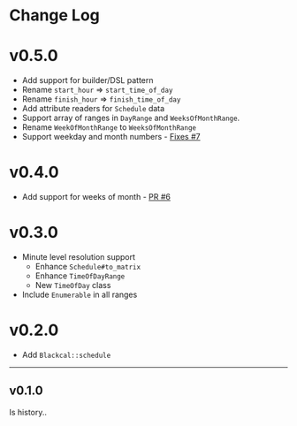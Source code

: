 # Change Log

# v0.5.0

* Add support for builder/DSL pattern
* Rename `start_hour` => `start_time_of_day`
* Rename `finish_hour` => `finish_time_of_day`
* Add attribute readers for `Schedule` data
* Support array of ranges in `DayRange` and `WeeksOfMonthRange`.
* Rename `WeekOfMonthRange` to `WeeksOfMonthRange`
* Support weekday and month numbers - [Fixes #7](https://github.com/buren/blackcal/issues/7)

# v0.4.0

* Add support for weeks of month - [PR #6](https://github.com/buren/blackcal/pull/6)

# v0.3.0

* Minute level resolution support
  - Enhance `Schedule#to_matrix`
  - Enhance `TimeOfDayRange`
  - New `TimeOfDay` class
* Include `Enumerable` in all ranges

# v0.2.0

* Add `Blackcal::schedule`

---

## v0.1.0

Is history..
